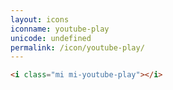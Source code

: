 ```yaml
---
layout: icons
iconname: youtube-play
unicode: undefined
permalink: /icon/youtube-play/
---
```


``` html
<i class="mi mi-youtube-play"></i>
```
